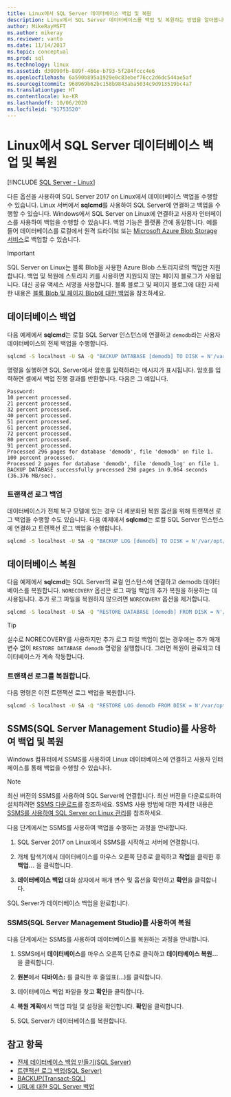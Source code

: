 ```yaml
---
title: Linux에서 SQL Server 데이터베이스 백업 및 복원
description: Linux에서 SQL Server 데이터베이스를 백업 및 복원하는 방법을 알아봅니다. SSMS(SQL Server Management Studio)를 사용하여 백업하고 복원하는 방법도 알아봅니다.
author: MikeRayMSFT
ms.author: mikeray
ms.reviewer: vanto
ms.date: 11/14/2017
ms.topic: conceptual
ms.prod: sql
ms.technology: linux
ms.assetid: d30090fb-889f-466e-b793-5f284fccc4e6
ms.openlocfilehash: 6a590b895a1929e0c83ebef76cc2d6dc544ae5af
ms.sourcegitcommit: 968969b62bc158b9843aba5034c9d913519bc4a7
ms.translationtype: HT
ms.contentlocale: ko-KR
ms.lasthandoff: 10/06/2020
ms.locfileid: "91753520"
---
```

# <a name="backup-and-restore-sql-server-databases-on-linux"></a>Linux에서 SQL Server 데이터베이스 백업 및 복원

[!INCLUDE [SQL Server - Linux](../includes/applies-to-version/sql-linux.md)]

다른 옵션을 사용하여 SQL Server 2017 on Linux에서 데이터베이스 백업을 수행할 수 있습니다. Linux 서버에서 **sqlcmd**를 사용하여 SQL Server에 연결하고 백업을 수행할 수 있습니다. Windows에서 SQL Server on Linux에 연결하고 사용자 인터페이스를 사용하여 백업을 수행할 수 있습니다. 백업 기능은 플랫폼 간에 동일합니다. 예를 들어 데이터베이스를 로컬에서 원격 드라이브 또는 [Microsoft Azure Blob Storage 서비스](../relational-databases/backup-restore/sql-server-backup-to-url.md)로 백업할 수 있습니다.

> [!IMPORTANT]
> SQL Server on Linux는 블록 Blob을 사용한 Azure Blob 스토리지로의 백업만 지원합니다. 백업 및 복원에 스토리지 키를 사용하면 지원되지 않는 페이지 블로그가 사용됩니다. 대신 공유 액세스 서명을 사용합니다. 블록 블로그 및 페이지 블로그에 대한 자세한 내용은 [블록 Blob 및 페이지 Blob에 대한 백업](../relational-databases/backup-restore/sql-server-backup-to-url.md#blockbloborpageblob)을 참조하세요.

## <a name="backup-a-database"></a>데이터베이스 백업

다음 예제에서 **sqlcmd**는 로컬 SQL Server 인스턴스에 연결하고 `demodb`라는 사용자 데이터베이스의 전체 백업을 수행합니다.

```bash
sqlcmd -S localhost -U SA -Q "BACKUP DATABASE [demodb] TO DISK = N'/var/opt/mssql/data/demodb.bak' WITH NOFORMAT, NOINIT, NAME = 'demodb-full', SKIP, NOREWIND, NOUNLOAD, STATS = 10"
```

명령을 실행하면 SQL Server에서 암호를 입력하라는 메시지가 표시됩니다. 암호를 입력하면 셸에서 백업 진행 결과를 반환합니다. 다음은 그 예입니다. 

```
Password:
10 percent processed.
21 percent processed.
32 percent processed.
40 percent processed.
51 percent processed.
61 percent processed.
72 percent processed.
80 percent processed.
91 percent processed.
Processed 296 pages for database 'demodb', file 'demodb' on file 1.
100 percent processed.
Processed 2 pages for database 'demodb', file 'demodb_log' on file 1.
BACKUP DATABASE successfully processed 298 pages in 0.064 seconds (36.376 MB/sec).
```

### <a name="backup-the-transaction-log"></a>트랜잭션 로그 백업

데이터베이스가 전체 복구 모델에 있는 경우 더 세분화된 복원 옵션을 위해 트랜잭션 로그 백업을 수행할 수도 있습니다. 다음 예제에서 **sqlcmd**는 로컬 SQL Server 인스턴스에 연결하고 트랜잭션 로그 백업을 수행합니다.

```bash
sqlcmd -S localhost -U SA -Q "BACKUP LOG [demodb] TO DISK = N'/var/opt/mssql/data/demodb_LogBackup.bak' WITH NOFORMAT, NOINIT, NAME = N'demodb_LogBackup', NOSKIP, NOREWIND, NOUNLOAD, STATS = 5"
```

## <a name="restore-a-database"></a>데이터베이스 복원

다음 예제에서 **sqlcmd**는 SQL Server의 로컬 인스턴스에 연결하고 demodb 데이터베이스를 복원합니다. `NORECOVERY` 옵션은 로그 파일 백업의 추가 복원을 허용하는 데 사용됩니다. 추가 로그 파일을 복원하지 않으려면 `NORECOVERY` 옵션을 제거합니다.

```bash
sqlcmd -S localhost -U SA -Q "RESTORE DATABASE [demodb] FROM DISK = N'/var/opt/mssql/data/demodb.bak' WITH FILE = 1, NOUNLOAD, REPLACE, NORECOVERY, STATS = 5"
```

> [!TIP]
> 실수로 NORECOVERY를 사용하지만 추가 로그 파일 백업이 없는 경우에는 추가 매개 변수 없이 `RESTORE DATABASE demodb` 명령을 실행합니다. 그러면 복원이 완료되고 데이터베이스가 계속 작동합니다.

### <a name="restore-the-transaction-log"></a>트랜잭션 로그를 복원합니다.

다음 명령은 이전 트랜잭션 로그 백업을 복원합니다.

```bash
sqlcmd -S localhost -U SA -Q "RESTORE LOG demodb FROM DISK = N'/var/opt/mssql/data/demodb_LogBackup.bak'"
```

## <a name="backup-and-restore-with-sql-server-management-studio-ssms"></a>SSMS(SQL Server Management Studio)를 사용하여 백업 및 복원

Windows 컴퓨터에서 SSMS를 사용하여 Linux 데이터베이스에 연결하고 사용자 인터페이스를 통해 백업을 수행할 수 있습니다.

>[!NOTE] 
> 최신 버전의 SSMS를 사용하여 SQL Server에 연결합니다. 최신 버전을 다운로드하여 설치하려면 [SSMS 다운로드](../ssms/download-sql-server-management-studio-ssms.md)를 참조하세요. SSMS 사용 방법에 대한 자세한 내용은 [SSMS를 사용하여 SQL Server on Linux 관리](sql-server-linux-manage-ssms.md)를 참조하세요.

다음 단계에서는 SSMS를 사용하여 백업을 수행하는 과정을 안내합니다. 

1. SQL Server 2017 on Linux에서 SSMS를 시작하고 서버에 연결합니다.

1. 개체 탐색기에서 데이터베이스를 마우스 오른쪽 단추로 클릭하고 **작업**을 클릭한 후 **백업...** 을 클릭합니다.

1. **데이터베이스 백업** 대화 상자에서 매개 변수 및 옵션을 확인하고 **확인**을 클릭합니다.
 
SQL Server가 데이터베이스 백업을 완료합니다.

### <a name="restore-with-sql-server-management-studio-ssms"></a>SSMS(SQL Server Management Studio)를 사용하여 복원 

다음 단계에서는 SSMS를 사용하여 데이터베이스를 복원하는 과정을 안내합니다.

1. SSMS에서 **데이터베이스**를 마우스 오른쪽 단추로 클릭하고 **데이터베이스 복원...** 을 클릭합니다. 

1. **원본**에서 **디바이스:** 를 클릭한 후 줄임표(...)를 클릭합니다.

1. 데이터베이스 백업 파일을 찾고 **확인**을 클릭합니다. 

1. **복원 계획**에서 백업 파일 및 설정을 확인합니다. **확인**을 클릭합니다. 

1. SQL Server가 데이터베이스를 복원합니다. 

## <a name="see-also"></a>참고 항목

* [전체 데이터베이스 백업 만들기(SQL Server)](../relational-databases/backup-restore/create-a-full-database-backup-sql-server.md)
* [트랜잭션 로그 백업(SQL Server)](../relational-databases/backup-restore/back-up-a-transaction-log-sql-server.md)
* [BACKUP(Transact-SQL)](../t-sql/statements/backup-transact-sql.md)
* [URL에 대한 SQL Server 백업](../relational-databases/backup-restore/sql-server-backup-to-url.md)
